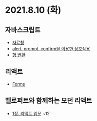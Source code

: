 # 2021.8.10 (화)

## 자바스크립트

- [자료형](https://ko.javascript.info/types)
- [alert, prompt, confirm을 이용한 상호작용](https://ko.javascript.info/alert-prompt-confirm)
- [형 변환](https://ko.javascript.info/type-conversions)

## 리액트

- [Forms](https://reactjs.org/docs/forms.html)

## 벨로퍼트와 함께하는 모던 리액트

- [1장. 리액트 입문](https://react.vlpt.us/basic/) ~12
